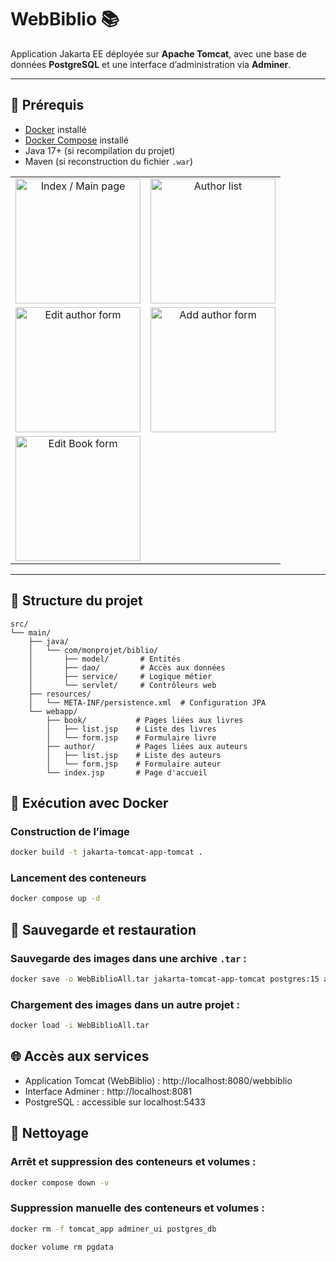 # WebBiblio 📚

Application Jakarta EE déployée sur **Apache Tomcat**, avec une base de données **PostgreSQL** et une interface d’administration via **Adminer**.

---

## 🚀 Prérequis

- [Docker](https://docs.docker.com/get-docker/) installé  
- [Docker Compose](https://docs.docker.com/compose/) installé  
- Java 17+ (si recompilation du projet)  
- Maven (si reconstruction du fichier `.war`)  

<div align="center">
  <table>
    <tr>
      <td align="center" width="50%">
        <img height="200" src="https://i.ibb.co/tPkLgHcn/index.png" alt="Index / Main page" />
      </td>
      <td align="center" width="50%">
        <img height="200" src="https://i.ibb.co/p6wS84P2/list.png" alt="Author list" />
      </td>
    </tr>
    <tr>
      <td align="center" width="50%">
        <img height="200" src="https://i.ibb.co/QvjWShL0/form.png" alt="Edit author form" />
      </td>
      <td align="center" width="50%">
        <img height="200" src="https://i.ibb.co/qLf0wH5H/add.png" alt="Add author form" />
      </td>
    </tr>
    <tr>
      <td align="center" width="50%">
        <img height="200" src="https://i.ibb.co/zh2c4mmY/editbook2.png" alt="Edit Book form" />
      </td>
      <td align="center" width="50%">
        <!-- Ajoute une autre image ici si besoin, ou laisse vide -->
      </td>
    </tr>
  </table>
</div>

---

## 📂 Structure du projet

```text
src/
└── main/
    ├── java/
    │   └── com/monprojet/biblio/
    │       ├── model/       # Entités
    │       ├── dao/         # Accès aux données
    │       ├── service/     # Logique métier
    │       └── servlet/     # Contrôleurs web
    ├── resources/
    │   └── META-INF/persistence.xml  # Configuration JPA
    └── webapp/
        ├── book/           # Pages liées aux livres
        │   ├── list.jsp    # Liste des livres
        │   └── form.jsp    # Formulaire livre
        ├── author/         # Pages liées aux auteurs
        │   ├── list.jsp    # Liste des auteurs
        │   └── form.jsp    # Formulaire auteur
        └── index.jsp       # Page d'accueil
```


## 🐳 Exécution avec Docker

### Construction de l’image
```bash
docker build -t jakarta-tomcat-app-tomcat .
```

### Lancement des conteneurs

```bash
docker compose up -d
```

## 💾 Sauvegarde et restauration

### Sauvegarde des images dans une archive ``.tar`` :
```bash
docker save -o WebBiblioAll.tar jakarta-tomcat-app-tomcat postgres:15 adminer
```

### Chargement des images dans un autre projet :

```bash
docker load -i WebBiblioAll.tar
```

## 🌐 Accès aux services

- Application Tomcat (WebBiblio) : http://localhost:8080/webbiblio
- Interface Adminer : http://localhost:8081
- PostgreSQL : accessible sur localhost:5433

## 🧹 Nettoyage

### Arrêt et suppression des conteneurs et volumes :

```bash
docker compose down -v
```

### Suppression manuelle des conteneurs et volumes :

```bash
docker rm -f tomcat_app adminer_ui postgres_db
```
```bash
docker volume rm pgdata
```
